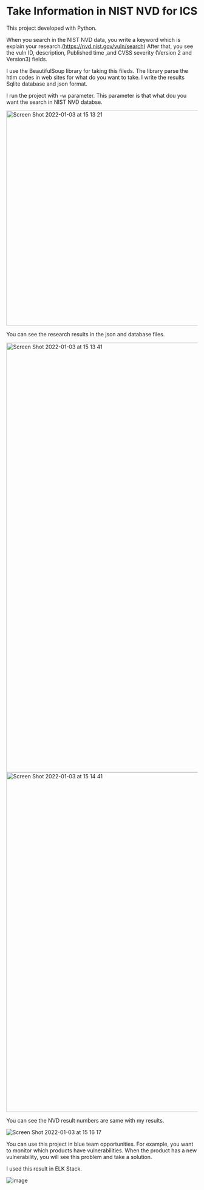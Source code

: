 # Take Information in NIST NVD for ICS

This project developed with Python.

When you search in the NIST NVD data, you write a keyword which is explain your research.(https://nvd.nist.gov/vuln/search) After that, you see the vuln ID, description, Published time ,and CVSS severity (Version 2 and Version3) fields. 

I use the BeautifulSoup library for taking this fileds. The library parse the htlm codes in web sites for what do you want to take.
I write the results Sqlite database and json format.

I run the project with -w parameter. This parameter is that what dou you want the search in NIST NVD databse.

<img width="567" alt="Screen Shot 2022-01-03 at 15 13 21" src="https://user-images.githubusercontent.com/47140243/147929249-4e9bcf06-1192-415d-9c38-dde6a218b171.png">

You can see the research results in the json and database files. 

<img width="1132" alt="Screen Shot 2022-01-03 at 15 13 41" src="https://user-images.githubusercontent.com/47140243/147929270-8899c796-2e45-441b-afd8-016c0b51f1ec.png">

<img width="895" alt="Screen Shot 2022-01-03 at 15 14 41" src="https://user-images.githubusercontent.com/47140243/147929286-982a091a-93ec-4f33-8863-c41e13ee8756.png">

You can see the NVD result numbers are same with my results.

![Screen Shot 2022-01-03 at 15 16 17](https://user-images.githubusercontent.com/47140243/147929359-558847f7-af4f-4ac3-943e-2c3adbbadf00.png)

You can use this project in blue team opportunities. For example, you want to monitor which products have vulnerabilities. When the product has a new vulnerability, you will see this problem and take a solution. 

I used this result in ELK Stack.

![image](https://user-images.githubusercontent.com/47140243/147889405-519c4f28-58e9-454a-aa69-828f719f0bd3.png)

